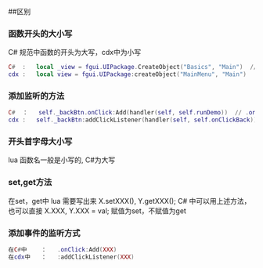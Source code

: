 ##区别
### 函数开头的大小写
C# 规范中函数的开头为大写，cdx中为小写
```lua
C#  :   local _view = fgui.UIPackage.CreateObject("Basics", "Main")  // 这里不用传this用. ，CreateObject为静态函数，不用this 
cdx :   local view = fgui.UIPackage:createObject("MainMenu", "Main")
```
### 添加监听的方法
```lua
C#  ：   self._backBtn.onClick:Add(handler(self, self.runDemo))  // .onClick:Add
cdx :   self._backBtn:addClickListener(handler(self, self.onClickBack))  // addClickListener
```
### 开头首字母大小写
lua 函数名一般是小写的, C#为大写
### set,get方法
在set，get中
lua 需要写出来 X.setXXX(), Y.getXXX();
C# 中可以用上述方法，也可以直接 X.XXX, Y.XXX = val; 赋值为set，不赋值为get
### 添加事件的监听方式
```lua
在C#中    ：   .onClick:Add(XXX)
在cdx中   ：   :addClickListener(XXX)
```